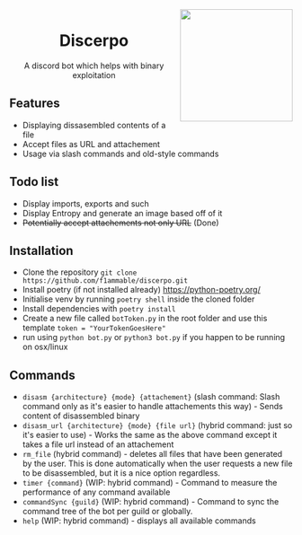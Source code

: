 <img align="right" src="https://cdn.discordapp.com/attachments/865173636364369921/980886211143028817/Artboard_1.svg" width=200px/>
<div align="center">
  <h1>Discerpo</h1>
  <p>A discord bot which helps with binary exploitation</p>
</div>

## Features
- Displaying dissasembled contents of a file
- Accept files as URL and attachement
- Usage via slash commands and old-style commands

## Todo list
- Display imports, exports and such
- Display Entropy and generate an image based off of it
- ~~Potentially accept attachements not only URL~~ (Done)

## Installation
- Clone the repository ```git clone https://github.com/f1ammable/discerpo.git```
- Install poetry (if not installed already) https://python-poetry.org/
- Initialise venv by running ```poetry shell``` inside the cloned folder
- Install dependencies with ```poetry install```
- Create a new file called `botToken.py` in the root folder and use this template ```token = "YourTokenGoesHere"```
- run using ```python bot.py``` or ```python3 bot.py``` if you happen to be running on osx/linux

## Commands
- `disasm {architecture} {mode} {attachement}` (slash command: Slash command only as it's easier to handle attachements this way) - Sends content of disassembled binary
- `disasm_url {architecture} {mode} {file url}` (hybrid command: just so it's easier to use) - Works the same as the above command except it takes a file url instead of an attachement
-  ```rm_file``` (hybrid command) - deletes all files that have been generated by the user. This is done automatically when the user requests a new file to be disassembled, but it is a nice option regardless.
-  ```timer {command}``` (WIP: hybrid command) - Command to measure the performance of any command available
-  ```commandSync {guild}``` (WIP: hybrid command) - Command to sync the command tree of the bot per guild or globally. 
-  ```help``` (WIP: hybrid command) - displays all available commands
